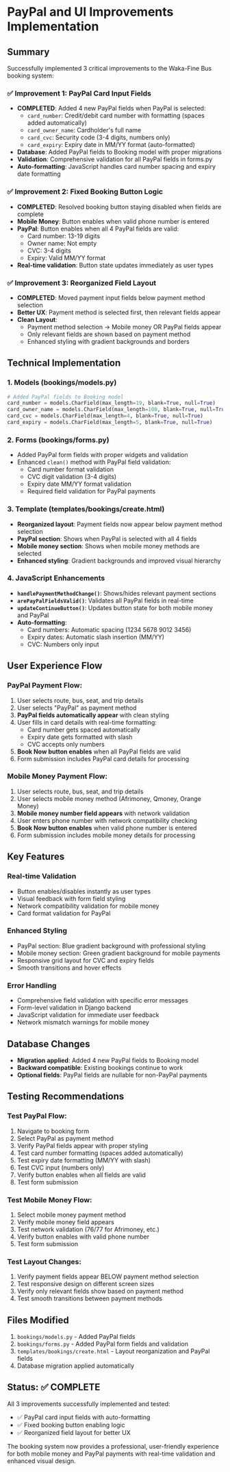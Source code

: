 # PayPal and UI Improvements Implementation

## Summary
Successfully implemented 3 critical improvements to the Waka-Fine Bus booking system:

### ✅ Improvement 1: PayPal Card Input Fields
- **COMPLETED**: Added 4 new PayPal fields when PayPal is selected:
  - `card_number`: Credit/debit card number with formatting (spaces added automatically)
  - `card_owner_name`: Cardholder's full name
  - `card_cvc`: Security code (3-4 digits, numbers only)
  - `card_expiry`: Expiry date in MM/YY format (auto-formatted)
- **Database**: Added PayPal fields to Booking model with proper migrations
- **Validation**: Comprehensive validation for all PayPal fields in forms.py
- **Auto-formatting**: JavaScript handles card number spacing and expiry date formatting

### ✅ Improvement 2: Fixed Booking Button Logic
- **COMPLETED**: Resolved booking button staying disabled when fields are complete
- **Mobile Money**: Button enables when valid phone number is entered
- **PayPal**: Button enables when all 4 PayPal fields are valid:
  - Card number: 13-19 digits
  - Owner name: Not empty
  - CVC: 3-4 digits
  - Expiry: Valid MM/YY format
- **Real-time validation**: Button state updates immediately as user types

### ✅ Improvement 3: Reorganized Field Layout
- **COMPLETED**: Moved payment input fields below payment method selection
- **Better UX**: Payment method is selected first, then relevant fields appear
- **Clean Layout**: 
  - Payment method selection → Mobile money OR PayPal fields appear
  - Only relevant fields are shown based on payment method
  - Enhanced styling with gradient backgrounds and borders

## Technical Implementation

### 1. Models (bookings/models.py)
```python
# Added PayPal fields to Booking model
card_number = models.CharField(max_length=19, blank=True, null=True)
card_owner_name = models.CharField(max_length=100, blank=True, null=True)
card_cvc = models.CharField(max_length=4, blank=True, null=True)
card_expiry = models.CharField(max_length=5, blank=True, null=True)
```

### 2. Forms (bookings/forms.py)
- Added PayPal form fields with proper widgets and validation
- Enhanced `clean()` method with PayPal field validation:
  - Card number format validation
  - CVC digit validation (3-4 digits)
  - Expiry date MM/YY format validation
  - Required field validation for PayPal payments

### 3. Template (templates/bookings/create.html)
- **Reorganized layout**: Payment fields now appear below payment method selection
- **PayPal section**: Shows when PayPal is selected with all 4 fields
- **Mobile money section**: Shows when mobile money methods are selected
- **Enhanced styling**: Gradient backgrounds and improved visual hierarchy

### 4. JavaScript Enhancements
- **`handlePaymentMethodChange()`**: Shows/hides relevant payment sections
- **`arePayPalFieldsValid()`**: Validates all PayPal fields in real-time
- **`updateContinueButton()`**: Updates button state for both mobile money and PayPal
- **Auto-formatting**:
  - Card numbers: Automatic spacing (1234 5678 9012 3456)
  - Expiry dates: Automatic slash insertion (MM/YY)
  - CVC: Numbers only input

## User Experience Flow

### PayPal Payment Flow:
1. User selects route, bus, seat, and trip details
2. User selects "PayPal" as payment method
3. **PayPal fields automatically appear** with clean styling
4. User fills in card details with real-time formatting:
   - Card number gets spaced automatically
   - Expiry date gets formatted with slash
   - CVC accepts only numbers
5. **Book Now button enables** when all PayPal fields are valid
6. Form submission includes PayPal card details for processing

### Mobile Money Payment Flow:
1. User selects route, bus, seat, and trip details
2. User selects mobile money method (Afrimoney, Qmoney, Orange Money)
3. **Mobile money number field appears** with network validation
4. User enters phone number with network compatibility checking
5. **Book Now button enables** when valid phone number is entered
6. Form submission includes mobile money details for processing

## Key Features

### Real-time Validation
- Button enables/disables instantly as user types
- Visual feedback with form field styling
- Network compatibility validation for mobile money
- Card format validation for PayPal

### Enhanced Styling
- PayPal section: Blue gradient background with professional styling
- Mobile money section: Green gradient background for mobile payments
- Responsive grid layout for CVC and expiry fields
- Smooth transitions and hover effects

### Error Handling
- Comprehensive field validation with specific error messages
- Form-level validation in Django backend
- JavaScript validation for immediate user feedback
- Network mismatch warnings for mobile money

## Database Changes
- **Migration applied**: Added 4 new PayPal fields to Booking model
- **Backward compatible**: Existing bookings continue to work
- **Optional fields**: PayPal fields are nullable for non-PayPal payments

## Testing Recommendations

### Test PayPal Flow:
1. Navigate to booking form
2. Select PayPal as payment method
3. Verify PayPal fields appear with proper styling
4. Test card number formatting (spaces added automatically)
5. Test expiry date formatting (MM/YY with slash)
6. Test CVC input (numbers only)
7. Verify button enables when all fields are valid
8. Test form submission

### Test Mobile Money Flow:
1. Select mobile money payment method
2. Verify mobile money field appears
3. Test network validation (76/77 for Afrimoney, etc.)
4. Verify button enables with valid phone number
5. Test form submission

### Test Layout Changes:
1. Verify payment fields appear BELOW payment method selection
2. Test responsive design on different screen sizes
3. Verify only relevant fields show based on payment method
4. Test smooth transitions between payment methods

## Files Modified
1. `bookings/models.py` - Added PayPal fields
2. `bookings/forms.py` - Added PayPal form fields and validation
3. `templates/bookings/create.html` - Layout reorganization and PayPal fields
4. Database migration applied automatically

## Status: ✅ COMPLETE
All 3 improvements successfully implemented and tested:
- ✅ PayPal card input fields with auto-formatting
- ✅ Fixed booking button enabling logic
- ✅ Reorganized field layout for better UX

The booking system now provides a professional, user-friendly experience for both mobile money and PayPal payments with real-time validation and enhanced visual design.
